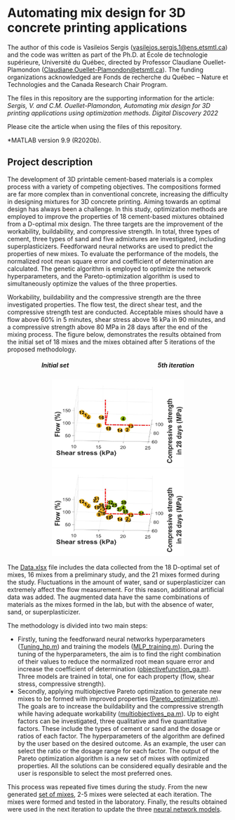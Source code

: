 ﻿# Automating mix design for 3D concrete printing applications

The author of this code is Vasileios Sergis (vasileios.sergis.1@ens.etsmtl.ca) and the code was written as part of the Ph.D. at École de technologie supérieure, Université du Québec, directed by Professor Claudiane Ouellet-Plamondon (Claudiane.Ouellet-Plamondon@etsmtl.ca). The funding organizations acknowledged are Fonds de recherche du Québec – Nature et Technologies and the Canada Research Chair Program.

The files in this repository are the supporting information for the article: _Sergis, V. and C.M. Ouellet-Plamondon, Automating mix design for 3D printing applications using optimization methods. Digital Discovery 2022_

Please cite the article when using the files of this repository. 

*MATLAB version 9.9 (R2020b).

## Project description
The development of 3D printable cement-based materials is a complex process with a variety of competing objectives. The compositions formed are far more complex than in conventional concrete, increasing the difficulty in designing mixtures for 3D concrete printing. Aiming towards an optimal design has always been a challenge. In this study, optimization methods are employed to improve the properties of 18 cement-based mixtures obtained from a D-optimal mix design. The three targets are the improvement of the workability, buildability, and compressive strength. In total, three types of cement, three types of sand and five admixtures are investigated, including superplasticizers. Feedforward neural networks are used to predict the properties of new mixes. To evaluate the performance of the models, the normalized root mean square error and coefficient of determination are calculated. The genetic algorithm is employed to optimize the network hyperparameters, and the Pareto-optimization algorithm is used to simultaneously optimize the values of the three properties.

Workability, buildability and the compressive strength are the three investigated properties. The flow test, the direct shear test, and the compressive strength test are conducted. Acceptable mixes should have a flow above 60% in 5 minutes, shear stress above 16 kPa in 90 minutes, and a compressive strength above 80 MPa in 28 days after the end of the mixing process. The figure below, demonstrates the results obtained from the initial set of 18 mixes and the mixes obtained after 5 iterations of the proposed methodology.  
<h5 align="center">
Initial set &nbsp &nbsp &nbsp &nbsp &nbsp &nbsp &nbsp &nbsp &nbsp &nbsp &nbsp &nbsp &nbsp &nbsp &nbsp &nbsp &nbsp &nbsp &nbsp &nbsp &nbsp &nbsp &nbsp &nbsp &nbsp &nbsp &nbsp &nbsp &nbsp &nbsp 5th iteration
</h5>  
<p align="center">
<img src="3D-initial_set_view4_acc.jpg" width="300" height="200">    <img src="3D-iteration_5_view4_acc.jpg" width="300" height="200"> 
</p>

The [Data.xlsx](Training/Data.xlsx) file includes the data collected from the 18 D-optimal set of mixes, 16 mixes from a preliminary study, and the 21 mixes formed during the study. Fluctuations in the amount of water, sand or superplasticizer can extremely affect the flow measurement. For this reason, additional artificial data was added. The augmented data have the same combinations of materials as the mixes formed in the lab, but with the absence of water, sand, or superplasticizer. 

The methodology is divided into two main steps:
* Firstly, tuning the feedforward neural networks hyperparameters ([Tuning_hp.m](Training/Tuning_hp.m)) and training the models ([MLP_training.m](Training/MLP_training.m)). During the tuning of the hyperparameters, the aim is to find the right combination of their values to reduce the normalized root mean square error and increase the coefficient of determination ([objectivefunction_ga.m](Training/objectivefunction_ga.m)). Three models are trained in total, one for each property (flow, shear stress, compressive strength).
* Secondly, applying multiobjective Pareto optimization to generate new mixes to be formed with improved properties ([Pareto_optimization.m](Pareto_Optimization/Pareto_optimization.m)). The goals are to increase the buildability and the compressive strength while having adequate workability ([multiobjectives_pa.m](Pareto_Optimization/multiobjectives_pa.m)). Up to eight factors can be investigated, three qualitative and five quantitative factors. These include the types of cement or sand and the dosage or ratios of each factor. The hyperparameters of the algorithm are defined by the user based on the desired outcome. As an example, the user can select the ratio or the dosage range for each factor. The output of the Pareto optimization algorithm is a new set of mixes with optimized properties. All the solutions can be considered equally desirable and the user is responsible to select the most preferred ones.

This process was repeated five times during the study. From the new generated [set of mixes](Pareto_Optimization/New_mixes/), 2-5 mixes were selected at each iteration. The mixes were formed and tested in the laboratory. Finally, the results obtained were used in the next iteration to update the three [neural network models](Pareto_Optimization/Nets/).
